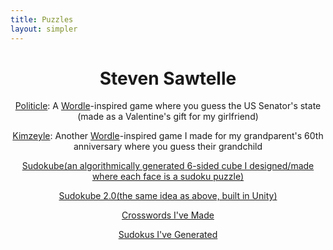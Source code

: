 ```yaml
---
title: Puzzles
layout: simpler
---
```


<head>
		<meta charset="utf-8">
		<meta name="viewport" content="width=device-width, initial-scale = 1.0, maximum-scale=1.0, user-scalable=no" />
		<meta property="og:description" content="Personal perfolio website of Steven Sawtelle">
		<meta property="og:site_name" content="Steven Sawtelle" />
		<title>Steven Sawtelle - Puzzles</title>
		<link rel="stylesheet" type="text/css" href="../css/style.css">
</head>

<center>

<h1>Steven Sawtelle</h1>

<div><span class="highlight-container"><span class="highlight"><p><a href="https://politicle.us/" class="nav">Politicle</a>: A <a href="https://www.nytimes.com/games/wordle/index.html" class="nav">Wordle</a>-inspired game where you guess the US Senator's state (made as a Valentine's gift for my girlfriend)</p></span></span></div>

<div><span class="highlight-container"><span class="highlight"><p><a href="https://kimzeyle.com/" class="nav">Kimzeyle</a>: Another <a href="https://www.nytimes.com/games/wordle/index.html" class="nav">Wordle</a>-inspired game I made for my grandparent's 60th anniversary where you guess their grandchild</p></span></span></div>

<div><span class="highlight-container"><span class="highlight"><p><a href="/puzzles/sudokube" class="nav">Sudokube(an algorithmically generated 6-sided cube I designed/made where each face is a sudoku puzzle)</a></p></span></span></div>

<div><span class="highlight-container"><span class="highlight"><p><a href="/puzzles/sudokube2" class="nav">Sudokube 2.0(the same idea as above, built in Unity)</a></p></span></span></div>

<div><span class="highlight-container"><span class="highlight"><p><a href="/puzzles/crosswords" class="nav">Crosswords I've Made</a></p></span></span></div>

<div><span class="highlight-container"><span class="highlight"><p><a href="/puzzles/sudokus" class="nav">Sudokus I've Generated</a></p></span></span></div>

</center>
